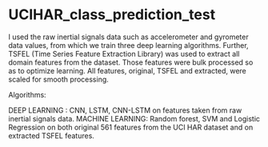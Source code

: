 # UCIHAR_class_prediction_test

I used the raw inertial signals data such as accelerometer and gyrometer data values, from which we train three deep learning algorithms. Further, TSFEL (Time Series Feature Extraction Library) was used to extract all domain features from the dataset. Those features were bulk processed so as to optimize learning. All features, original, TSFEL and extracted, were scaled for smooth processing. 

Algorithms:

DEEP LEARNING : CNN, LSTM, CNN-LSTM on features taken from raw inertial signals data.
MACHINE LEARNING: Random forest, SVM and Logistic Regression on both original 561 features from the UCI HAR dataset and on extracted TSFEL features.
